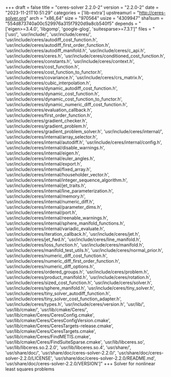 +++
draft = false
title = "ceres-solver 2.2.0-2"
version = "2.2.0-2"
date = "2023-11-21T10:51:29"
categories = ['lib-extra']
upstreamurl = "http://ceres-solver.org"
arch = "x86_64"
size = "970564"
usize = "4309947"
sha1sum = "554d873740a00c529976a315f7920d9a8cb540f5"
depends = "['eigen>=3.4.0', 'libgomp', 'google-glog', 'suitesparse>=7.3.1']"
files = "['usr/', 'usr/include/', 'usr/include/ceres/', 'usr/include/ceres/autodiff_cost_function.h', 'usr/include/ceres/autodiff_first_order_function.h', 'usr/include/ceres/autodiff_manifold.h', 'usr/include/ceres/c_api.h', 'usr/include/ceres/ceres.h', 'usr/include/ceres/conditioned_cost_function.h', 'usr/include/ceres/constants.h', 'usr/include/ceres/context.h', 'usr/include/ceres/cost_function.h', 'usr/include/ceres/cost_function_to_functor.h', 'usr/include/ceres/covariance.h', 'usr/include/ceres/crs_matrix.h', 'usr/include/ceres/cubic_interpolation.h', 'usr/include/ceres/dynamic_autodiff_cost_function.h', 'usr/include/ceres/dynamic_cost_function.h', 'usr/include/ceres/dynamic_cost_function_to_functor.h', 'usr/include/ceres/dynamic_numeric_diff_cost_function.h', 'usr/include/ceres/evaluation_callback.h', 'usr/include/ceres/first_order_function.h', 'usr/include/ceres/gradient_checker.h', 'usr/include/ceres/gradient_problem.h', 'usr/include/ceres/gradient_problem_solver.h', 'usr/include/ceres/internal/', 'usr/include/ceres/internal/array_selector.h', 'usr/include/ceres/internal/autodiff.h', 'usr/include/ceres/internal/config.h', 'usr/include/ceres/internal/disable_warnings.h', 'usr/include/ceres/internal/eigen.h', 'usr/include/ceres/internal/euler_angles.h', 'usr/include/ceres/internal/export.h', 'usr/include/ceres/internal/fixed_array.h', 'usr/include/ceres/internal/householder_vector.h', 'usr/include/ceres/internal/integer_sequence_algorithm.h', 'usr/include/ceres/internal/jet_traits.h', 'usr/include/ceres/internal/line_parameterization.h', 'usr/include/ceres/internal/memory.h', 'usr/include/ceres/internal/numeric_diff.h', 'usr/include/ceres/internal/parameter_dims.h', 'usr/include/ceres/internal/port.h', 'usr/include/ceres/internal/reenable_warnings.h', 'usr/include/ceres/internal/sphere_manifold_functions.h', 'usr/include/ceres/internal/variadic_evaluate.h', 'usr/include/ceres/iteration_callback.h', 'usr/include/ceres/jet.h', 'usr/include/ceres/jet_fwd.h', 'usr/include/ceres/line_manifold.h', 'usr/include/ceres/loss_function.h', 'usr/include/ceres/manifold.h', 'usr/include/ceres/manifold_test_utils.h', 'usr/include/ceres/normal_prior.h', 'usr/include/ceres/numeric_diff_cost_function.h', 'usr/include/ceres/numeric_diff_first_order_function.h', 'usr/include/ceres/numeric_diff_options.h', 'usr/include/ceres/ordered_groups.h', 'usr/include/ceres/problem.h', 'usr/include/ceres/product_manifold.h', 'usr/include/ceres/rotation.h', 'usr/include/ceres/sized_cost_function.h', 'usr/include/ceres/solver.h', 'usr/include/ceres/sphere_manifold.h', 'usr/include/ceres/tiny_solver.h', 'usr/include/ceres/tiny_solver_autodiff_function.h', 'usr/include/ceres/tiny_solver_cost_function_adapter.h', 'usr/include/ceres/types.h', 'usr/include/ceres/version.h', 'usr/lib/', 'usr/lib/cmake/', 'usr/lib/cmake/Ceres/', 'usr/lib/cmake/Ceres/CeresConfig.cmake', 'usr/lib/cmake/Ceres/CeresConfigVersion.cmake', 'usr/lib/cmake/Ceres/CeresTargets-release.cmake', 'usr/lib/cmake/Ceres/CeresTargets.cmake', 'usr/lib/cmake/Ceres/FindMETIS.cmake', 'usr/lib/cmake/Ceres/FindSuiteSparse.cmake', 'usr/lib/libceres.so', 'usr/lib/libceres.so.2.2.0', 'usr/lib/libceres.so.4', 'usr/share/', 'usr/share/doc/', 'usr/share/doc/ceres-solver-2.2.0/', 'usr/share/doc/ceres-solver-2.2.0/LICENSE', 'usr/share/doc/ceres-solver-2.2.0/README.md', 'usr/share/doc/ceres-solver-2.2.0/VERSION']"
+++
Solver for nonlinear least squares problems
